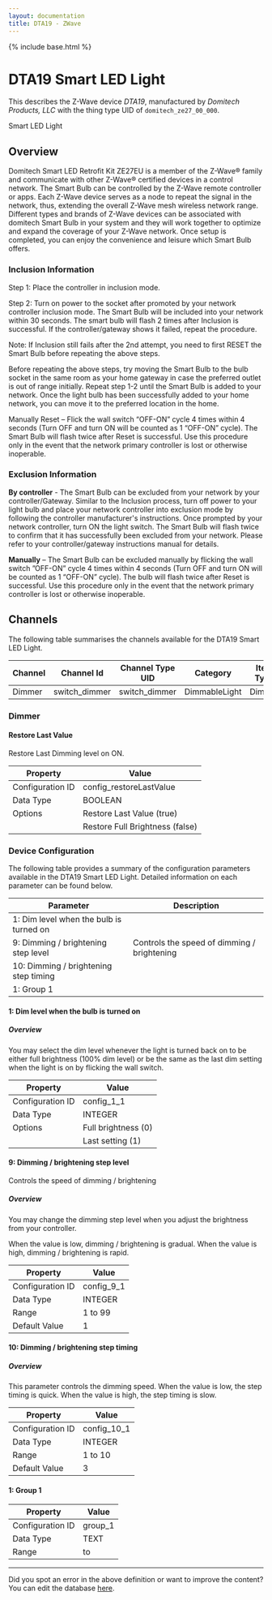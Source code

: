 ```yaml
---
layout: documentation
title: DTA19 - ZWave
---
```


{% include base.html %}

# DTA19 Smart LED Light

This describes the Z-Wave device *DTA19*, manufactured by *Domitech Products, LLC* with the thing type UID of ```domitech_ze27_00_000```. 

Smart LED Light  


## Overview 

Domitech Smart LED Retrofit Kit ZE27EU is a member of the Z-Wave® family and communicate with other Z-Wave® certified devices in a control network. The Smart Bulb can be controlled by the Z-Wave remote controller or apps. Each Z-Wave device serves as a node to repeat the signal in the network, thus, extending the overall Z-Wave mesh wireless network range. Different types and brands of Z-Wave devices can be associated with domitech Smart Bulb in your system and they will work together to optimize and expand the coverage of your Z-Wave network. Once setup is completed, you can enjoy the convenience and leisure which Smart Bulb offers. 

  


### Inclusion Information 

Step 1: Place the controller in inclusion mode.

Step 2: Turn on power to the socket after promoted by your network controller inclusion mode. The Smart Bulb will be included into your network within 30 seconds. The smart bulb will flash 2 times after Inclusion is successful. If the controller/gateway shows it failed, repeat the procedure.

Note: If Inclusion still fails after the 2nd attempt, you need to first RESET the Smart Bulb before repeating the above steps.

Before repeating the above steps, try moving the Smart Bulb to the bulb socket in the same room as your home gateway in case the preferred outlet is out of range initially. Repeat step 1-2 until the Smart Bulb is added to your network. Once the light bulb has been successfully added to your home network, you can move it to the preferred location in the home.

Manually Reset – Flick the wall switch “OFF-ON” cycle 4 times within 4 seconds (Turn OFF and turn ON will be counted as 1 “OFF-ON” cycle). The Smart Bulb will flash twice after Reset is successful. Use this procedure only in the event that the network primary controller is lost or otherwise inoperable.

  


### Exclusion Information 

**By controller** \- The Smart Bulb can be excluded from your network by your controller/Gateway. Similar to the Inclusion process, turn off power to your light bulb and place your network controller into exclusion mode by following the controller manufacturer's instructions. Once prompted by your network controller, turn ON the light switch. The Smart Bulb will flash twice to confirm that it has successfully been excluded from your network. Please refer to your controller/gateway instructions manual for details.

**Manually** – The Smart Bulb can be excluded manually by flicking the wall switch ”OFF-ON” cycle 4 times within 4 seconds (Turn OFF and turn ON will be counted as 1 “OFF-ON” cycle). The bulb will flash twice after Reset is successful. Use this procedure only in the event that the network primary controller is lost or otherwise inoperable.


## Channels
The following table summarises the channels available for the DTA19 Smart LED Light.

| Channel | Channel Id | Channel Type UID | Category | Item Type |
|---------|------------|------------------|----------|-----------|
| Dimmer | switch_dimmer | switch_dimmer | DimmableLight | Dimmer |


### Dimmer

#### Restore Last Value

Restore Last Dimming level on ON.


| Property         | Value    |
|------------------|----------|
| Configuration ID | config_restoreLastValue |
| Data Type        | BOOLEAN || Default Value | true |
| Options | Restore Last Value (true) |
|  | Restore Full Brightness (false) |


### Device Configuration
The following table provides a summary of the configuration parameters available in the DTA19 Smart LED Light.
Detailed information on each parameter can be found below.

| Parameter   | Description |
|-------------|-------------|
| 1: Dim level when the bulb is turned on |  |
| 9: Dimming / brightening step level | Controls the speed of dimming / brightening |
| 10: Dimming / brightening step timing |  |
| 1: Group 1 |  |


#### 1: Dim level when the bulb is turned on

  


##### Overview 

You may select the dim level whenever the light is turned back on to be either full brightness (100% dim level) or be the same as the last dim setting when the light is on by flicking the wall switch.


| Property         | Value    |
|------------------|----------|
| Configuration ID | config_1_1 |
| Data Type        | INTEGER || Default Value | 0 |
| Options | Full brightness (0) |
|  | Last setting (1) |


#### 9: Dimming / brightening step level

Controls the speed of dimming / brightening  


##### Overview 

You may change the dimming step level when you adjust the brightness from your controller.

When the value is low, dimming / brightening is gradual. When the value is high, dimming / brightening is rapid.


| Property         | Value    |
|------------------|----------|
| Configuration ID | config_9_1 |
| Data Type        | INTEGER |
| Range | 1 to 99 |
| Default Value | 1 |


#### 10: Dimming / brightening step timing

  


##### Overview 

This parameter controls the dimming speed. When the value is low, the step timing is quick. When the value is high, the step timing is slow.


| Property         | Value    |
|------------------|----------|
| Configuration ID | config_10_1 |
| Data Type        | INTEGER |
| Range | 1 to 10 |
| Default Value | 3 |


#### 1: Group 1


| Property         | Value    |
|------------------|----------|
| Configuration ID | group_1 |
| Data Type        | TEXT |
| Range |  to  |


---

Did you spot an error in the above definition or want to improve the content?
You can edit the database [here](http://www.cd-jackson.com/index.php/zwave/zwave-device-database/zwave-device-list/devicesummary/280).
